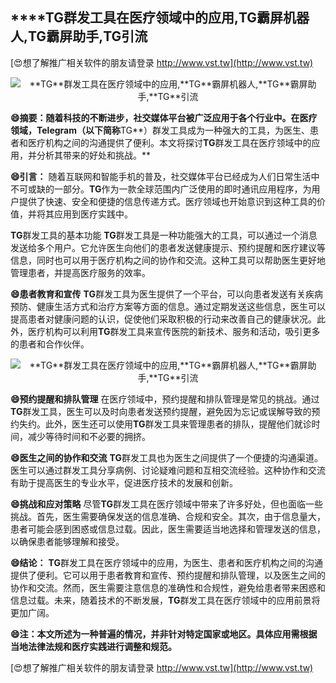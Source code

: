 ## ****TG**群发工具在医疗领域中的应用,**TG**霸屏机器人,**TG**霸屏助手,**TG**引流**

[😍想了解推广相关软件的朋友请登录 http://www.vst.tw](http://www.vst.tw)

 <center><img src="https://vst.tw/MP4/tuiguang/png/8.png" alt="**TG**群发工具在医疗领域中的应用,**TG**霸屏机器人,**TG**霸屏助手,**TG**引流"></center>

**😄摘要：随着科技的不断进步，社交媒体平台被广泛应用于各个行业中。在医疗领域，Telegram（以下简称**TG**）群发工具成为一种强大的工具，为医生、患者和医疗机构之间的沟通提供了便利。本文将探讨**TG**群发工具在医疗领域中的应用，并分析其带来的好处和挑战。**

**😄引言：**
随着互联网和智能手机的普及，社交媒体平台已经成为人们日常生活中不可或缺的一部分。**TG**作为一款全球范围内广泛使用的即时通讯应用程序，为用户提供了快速、安全和便捷的信息传递方式。医疗领域也开始意识到这种工具的价值，并将其应用到医疗实践中。

**TG**群发工具的基本功能
**TG**群发工具是一种功能强大的工具，可以通过一个消息发送给多个用户。它允许医生向他们的患者发送健康提示、预约提醒和医疗建议等信息，同时也可以用于医疗机构之间的协作和交流。这种工具可以帮助医生更好地管理患者，并提高医疗服务的效率。

**😄患者教育和宣传**
**TG**群发工具为医生提供了一个平台，可以向患者发送有关疾病预防、健康生活方式和治疗方案等方面的信息。通过定期发送这些信息，医生可以提高患者对健康问题的认识，促使他们采取积极的行动来改善自己的健康状况。此外，医疗机构可以利用**TG**群发工具来宣传医院的新技术、服务和活动，吸引更多的患者和合作伙伴。

 <center><img src="https://vst.tw/MP4/tuiguang/png/5.png" alt="**TG**群发工具在医疗领域中的应用,**TG**霸屏机器人,**TG**霸屏助手,**TG**引流"></center>

**😄预约提醒和排队管理**
在医疗领域中，预约提醒和排队管理是常见的挑战。通过**TG**群发工具，医生可以及时向患者发送预约提醒，避免因为忘记或误解导致的预约失约。此外，医生还可以使用**TG**群发工具来管理患者的排队，提醒他们就诊时间，减少等待时间和不必要的拥挤。

**😄医生之间的协作和交流**
**TG**群发工具也为医生之间提供了一个便捷的沟通渠道。医生可以通过群发工具分享病例、讨论疑难问题和互相交流经验。这种协作和交流有助于提高医生的专业水平，促进医疗技术的发展和创新。

**😄挑战和应对策略**
尽管**TG**群发工具在医疗领域中带来了许多好处，但也面临一些挑战。首先，医生需要确保发送的信息准确、合规和安全。其次，由于信息量大，患者可能会感到困惑或信息过载。因此，医生需要适当地选择和管理发送的信息，以确保患者能够理解和接受。

**😄结论：**
**TG**群发工具在医疗领域中的应用，为医生、患者和医疗机构之间的沟通提供了便利。它可以用于患者教育和宣传、预约提醒和排队管理，以及医生之间的协作和交流。然而，医生需要注意信息的准确性和合规性，避免给患者带来困惑和信息过载。未来，随着技术的不断发展，**TG**群发工具在医疗领域中的应用前景将更加广阔。

**😄注：本文所述为一种普遍的情况，并非针对特定国家或地区。具体应用需根据当地法律法规和医疗实践进行调整和规范。**

[😍想了解推广相关软件的朋友请登录 http://www.vst.tw](http://www.vst.tw)



